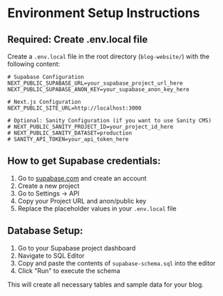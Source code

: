 # Environment Setup Instructions

## Required: Create .env.local file

Create a `.env.local` file in the root directory (`blog-website/`) with the following content:

```env
# Supabase Configuration
NEXT_PUBLIC_SUPABASE_URL=your_supabase_project_url_here
NEXT_PUBLIC_SUPABASE_ANON_KEY=your_supabase_anon_key_here

# Next.js Configuration
NEXT_PUBLIC_SITE_URL=http://localhost:3000

# Optional: Sanity Configuration (if you want to use Sanity CMS)
# NEXT_PUBLIC_SANITY_PROJECT_ID=your_project_id_here
# NEXT_PUBLIC_SANITY_DATASET=production
# SANITY_API_TOKEN=your_api_token_here
```

## How to get Supabase credentials:

1. Go to [supabase.com](https://supabase.com) and create an account
2. Create a new project
3. Go to Settings → API
4. Copy your Project URL and anon/public key
5. Replace the placeholder values in your `.env.local` file

## Database Setup:

1. Go to your Supabase project dashboard
2. Navigate to SQL Editor
3. Copy and paste the contents of `supabase-schema.sql` into the editor
4. Click "Run" to execute the schema

This will create all necessary tables and sample data for your blog.

